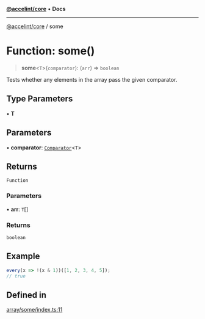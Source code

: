 [**@accelint/core**](../README.md) • **Docs**

***

[@accelint/core](../README.md) / some

# Function: some()

> **some**\<`T`\>(`comparator`): (`arr`) => `boolean`

Tests whether any elements in the array pass the given comparator.

## Type Parameters

• **T**

## Parameters

• **comparator**: [`Comparator`](../type-aliases/Comparator.md)\<`T`\>

## Returns

`Function`

### Parameters

• **arr**: `T`[]

### Returns

`boolean`

## Example

```ts
every(x => !(x & 1))([1, 2, 3, 4, 5]);
// true
```

## Defined in

[array/some/index.ts:11](https://github.com/gohypergiant/standard-toolkit/blob/258694cea8ed8bbd956b3cf5da47c2c9debcf127/packages/core/src/array/some/index.ts#L11)
